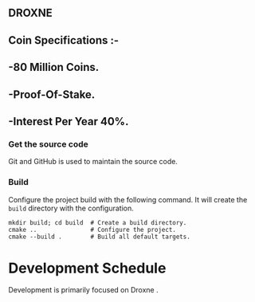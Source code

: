 ## DROXNE 


## Coin Specifications :- 
## -80 Million Coins.
## -Proof-Of-Stake.
## -Interest Per Year 40%.

### Get the source code

Git and GitHub is used to maintain the source code.

### Build

Configure the project build with the following command. It will create the 
`build` directory with the configuration.

```shell
mkdir build; cd build  # Create a build directory.
cmake ..               # Configure the project.
cmake --build .        # Build all default targets.
```

Development Schedule
===========================
Development is primarily focused on Droxne .





